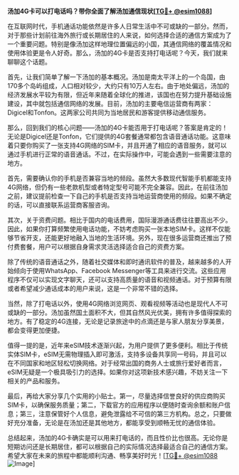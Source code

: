 **汤加4G卡可以打电话吗？带你全面了解汤加通信现状[[TG💪+ @esim1088](https://t.me/s/esim1088)]**

在互联网时代，手机通话功能依然是许多人日常生活中不可或缺的一部分。然而，对于那些计划前往海外旅行或长期居住的人来说，如何选择合适的通信方案成为了一个重要问题。特别是像汤加这样地理位置偏远的小国，其通信网络的覆盖情况和使用体验更是令人好奇。那么，汤加的4G卡是否支持打电话呢？今天，我们就来聊聊这个话题。

首先，让我们简单了解一下汤加的基本概况。汤加是南太平洋上的一个岛国，由170多个岛屿组成，人口相对较少，大约只有10万人左右。由于地处偏远，汤加的经济发展水平较为有限，但近年来随着全球化的推进，该国也在努力提升基础设施建设，其中就包括通信网络的发展。目前，汤加的主要电信运营商有两家：Digicel和Tonfon。这两家公司共同为当地居民和游客提供移动通信服务。

那么，回到我们的核心问题——汤加的4G卡能否用于打电话呢？答案是肯定的！无论是Digicel还是Tonfon，它们提供的4G套餐通常都包含语音通话功能。这意味着只要你购买了一张支持4G网络的SIM卡，并且开通了相应的语音服务，就可以通过手机进行正常的语音通话。不过，在实际操作中，可能会遇到一些需要注意的地方。

首先，需要确认你的手机是否兼容当地的频段。虽然大多数现代智能手机都能支持4G网络，但仍有一些老款机型或者特定型号可能不完全兼容。因此，在前往汤加之前，建议提前检查一下自己的手机是否支持当地运营商使用的频段。如果不确定的话，可以直接联系运营商客服咨询。

其次，关于资费问题。相比于国内的电话费用，国际漫游通话费往往要高出不少。因此，如果你打算频繁使用电话功能，不妨考虑购买一张本地SIM卡。这样不仅能够节省开支，还能更好地融入当地的生活环境。另外，现在很多运营商还推出了预付费套餐，用户可以根据自身需求灵活选择适合自己的资费方案。

除了传统的语音通话之外，随着社交媒体和即时通讯软件的普及，越来越多的人开始倾向于使用WhatsApp、Facebook Messenger等工具来进行交流。这些应用程序不仅可以实现文字聊天，还可以支持高质量的语音和视频通话。对于预算有限或者希望减少通话成本的用户来说，这是一个非常不错的选择。

当然，除了打电话以外，使用4G网络浏览网页、观看视频等活动也是现代人不可或缺的一部分。汤加虽然国土面积不大，但其自然风光优美，拥有许多值得探索的地方。有了稳定的4G连接，无论是记录旅途中的点滴还是与家人朋友分享美景，都会变得更加便捷。

值得一提的是，近年来eSIM技术逐渐兴起，为用户提供了更多便利。相比于传统实体SIM卡，eSIM无需物理插入即可激活，支持多设备共享同一号码，并且可以在不同国家和地区轻松切换网络。对于经常出国的商务人士或旅行爱好者而言，eSIM无疑是一个极具吸引力的选择。如果你对这项新技术感兴趣，不妨关注一下相关的产品和服务。

最后，再给大家分享几个实用的小贴士。第一，尽量选择信誉良好的供应商购买SIM卡，以确保服务质量；第二，下载官方的应用程序以便随时查询余额和账户信息；第三，注意保管好个人信息，避免泄露给不可信的第三方机构。总之，只要做好充分准备，无论是在汤加还是其他地方，都能享受到顺畅无忧的通信体验。

总结起来，汤加的4G卡确实是可以用来打电话的，而且性价比也很高。无论你是短期访问还是长期居住，都可以根据自己的实际情况选择最适合自己的通信方案。希望大家在未来的旅程中都能顺利沟通、畅享美好时光！[[TG💪+ @esim1088](https://t.me/s/esim1088) ![Image](https://i.postimg.cc/4NQfJmqS/Snipaste-2025-05-13-00-14-12.png)]